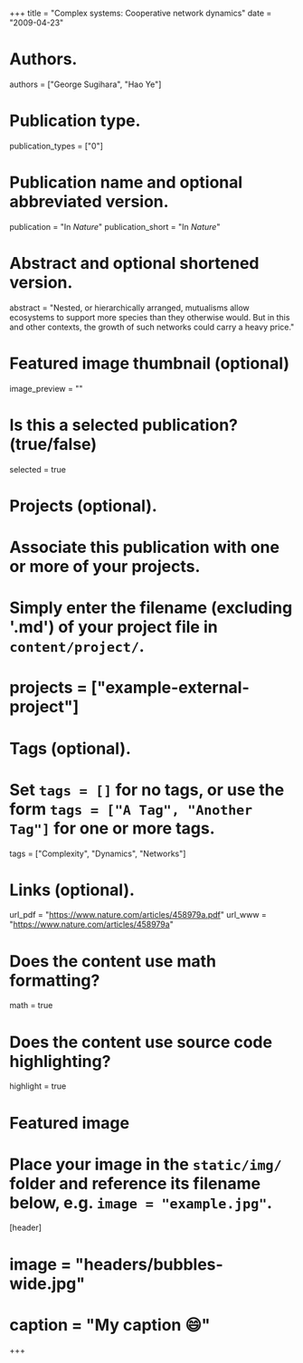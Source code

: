+++
title = "Complex systems: Cooperative network dynamics"
date = "2009-04-23"

# Authors.
authors = ["George Sugihara", "Hao Ye"]

# Publication type.
publication_types = ["0"]

# Publication name and optional abbreviated version.
publication = "In *Nature*"
publication_short = "In *Nature*"

# Abstract and optional shortened version.
abstract = "Nested, or hierarchically arranged, mutualisms allow ecosystems to support more species than they otherwise would. But in this and other contexts, the growth of such networks could carry a heavy price."

# Featured image thumbnail (optional)
image_preview = ""

# Is this a selected publication? (true/false)
selected = true

# Projects (optional).
#   Associate this publication with one or more of your projects.
#   Simply enter the filename (excluding '.md') of your project file in `content/project/`.
# projects = ["example-external-project"]

# Tags (optional).
#   Set `tags = []` for no tags, or use the form `tags = ["A Tag", "Another Tag"]` for one or more tags.
tags = ["Complexity", "Dynamics", "Networks"]

# Links (optional).
url_pdf = "https://www.nature.com/articles/458979a.pdf"
url_www = "https://www.nature.com/articles/458979a"

# Does the content use math formatting?
math = true

# Does the content use source code highlighting?
highlight = true

# Featured image
# Place your image in the `static/img/` folder and reference its filename below, e.g. `image = "example.jpg"`.
[header]
# image = "headers/bubbles-wide.jpg"
# caption = "My caption :smile:"

+++

